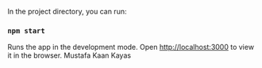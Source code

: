 In the project directory, you can run:

### `npm start`
Runs the app in the development mode.
Open [http://localhost:3000](http://localhost:3000) to view it in the browser.
Mustafa Kaan Kayas
